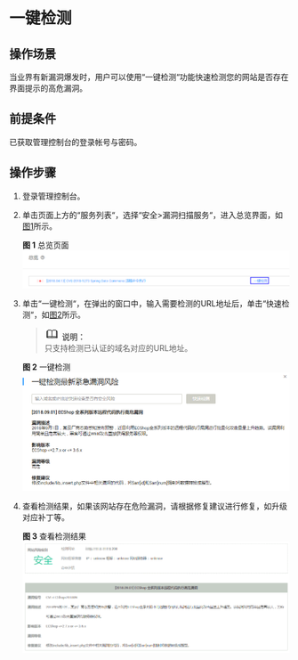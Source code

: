 # 一键检测<a name="vss_01_0056"></a>

## 操作场景<a name="section10692611174516"></a>

当业界有新漏洞爆发时，用户可以使用“一键检测“功能快速检测您的网站是否存在界面提示的高危漏洞。

## 前提条件<a name="section1521023174519"></a>

已获取管理控制台的登录帐号与密码。

## 操作步骤<a name="section1737611418598"></a>

1.  登录管理控制台。
2.  单击页面上方的“服务列表“，选择“安全\>漏洞扫描服务“，进入总览界面，如[图1](#fig437373710459)所示。

    **图 1**  总览页面<a name="fig437373710459"></a>  
    ![](figures/总览页面.png "总览页面")

3.  单击“一键检测“，在弹出的窗口中，输入需要检测的URL地址后，单击“快速检测“，如[图2](#fig1576988135517)所示。

    >![](public_sys-resources/icon-note.gif) **说明：**   
    >只支持检测已认证的域名对应的URL地址。  

    **图 2**  一键检测<a name="fig1576988135517"></a>  
    ![](figures/一键检测.png "一键检测")

4.  查看检测结果，如果该网站存在危险漏洞，请根据修复建议进行修复，如升级对应补丁等。

    **图 3**  查看检测结果<a name="fig1979343112512"></a>  
    ![](figures/查看检测结果.png "查看检测结果")


